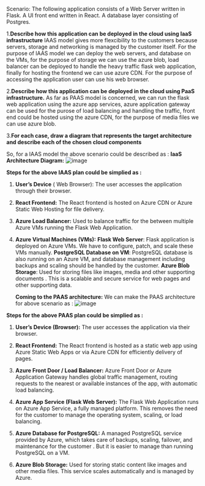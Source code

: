 
Scenario: The following application consists of a Web Server written in Flask. A UI front end written in React. A database layer consisting of Postgres.

1.**Describe how this application can be deployed in the cloud using IaaS infrastructure**
IAAS model gives more flexcibility to the customers because servers, storage and networking is managed by the customer itself.
For the purpose of IAAS model we can deploy the web servers, and database on the VMs, for the purpose of storage we can use the azure blob, load balancer can be deployed to handle the heavy traffic flask web application, finally for hosting the frontend we can use azure CDN.
For the purpose of accessing the application user can use his web browser.

2.**Describe how this application can be deployed in the cloud using PaaS infrastructure.**
As far as PAAS model is concerned, we can run the flask web application using the azure app services, azure application gateway can be used for the purose of load balancing and handling the traffic, front end could be hosted using the azure CDN, for the purpose of media files we can use azure blob.


3.**For each case, draw a diagram that represents the target architecture and describe each of the chosen cloud components**

So, for a IAAS model the above scenario could be described as :
**IaaS Architecture Diagram:**
![image](https://github.com/user-attachments/assets/3d0bd365-4fcf-4e87-a7c2-c3c232a84605)


**Steps for the above IAAS plan could be simplied as :**
1. **User’s Device** ( Web Browser):
    The user accesses the application through their browser.

2. **React Frontend:**
    The React frontend is hosted on Azure CDN or Azure Static Web Hosting for file delivery.

3. **Azure Load Balancer:**
    Used to balance traffic for the between multiple Azure VMs running the Flask Web Application.

4. **Azure Virtual Machines (VMs):**
    **Flask Web Server**: Flask application is deployed on Azure VMs. We have to configure, patch, and scale these VMs manually.
    **PostgreSQL Database on VM**: PostgreSQL database is also running on an Azure VM, and database management including backups and scaling should be handled by the customer.
    **Azure Blob Storage**: Used for storing  files like images, media and other supporting documents . This is a scalable and secure service for web pages and other supporting data.



   **Coming to the PAAS architecture:**
   We can make the PAAS architecture for above scenario as :
   ![image](https://github.com/user-attachments/assets/8d577f36-2935-497c-93ce-c86d35ceb0dd)


   
**Steps for the above PAAS plan could be simplied as :**
1. **User’s Device (Browser):**
   The user accesses the application via their browser.

2. **React Frontend:**
   The React frontend is hosted as a static web app using Azure Static Web Apps or via Azure CDN for efficiently delivery of pages.

3. **Azure Front Door / Load Balancer:**
   Azure Front Door or Azure Application Gateway handles global traffic management, routing requests to the nearest or available instances of the app, with automatic load balancing.

4. **Azure App Service (Flask Web Server):**
    The Flask Web Application runs on Azure App Service, a fully managed platform. This removes the need for the customer to manage the operating system, scaling, or load balancing.

5. **Azure Database for PostgreSQL:**
    A managed PostgreSQL service provided by Azure, which takes care of backups, scaling, failover, and maintenance for the customer . But it is easier to manage than running PostgreSQL on a VM.

6. **Azure Blob Storage:**
    Used for storing static content like images and other media files. This service scales automatically and is managed by Azure.


   



